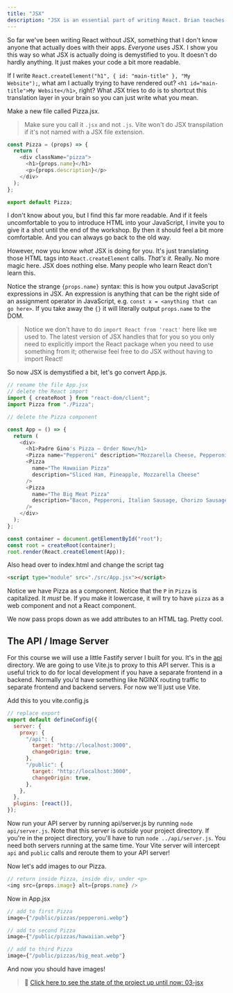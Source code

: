 ```yaml
---
title: "JSX"
description: "JSX is an essential part of writing React. Brian teaches you to leverage your newfound React knowledge and make it much easier to read with JSX"
---
```


So far we've been writing React without JSX, something that I don't know anyone that actually does with their apps. _Everyone_ uses JSX. I show you this way so what JSX is actually doing is demystified to you. It doesn't do hardly anything. It just makes your code a bit more readable.

If I write `React.createElement("h1", { id: "main-title" }, "My Website");`, what am I actually trying to have rendered out? `<h1 id="main-title">My Website</h1>`, right? What JSX tries to do is to shortcut this translation layer in your brain so you can just write what you mean.

Make a new file called Pizza.jsx.

> Make sure you call it `.jsx` and not `.js`. Vite won't do JSX transpilation if it's not named with a JSX file extension.

```javascript
const Pizza = (props) => {
  return (
    <div className="pizza">
      <h1>{props.name}</h1>
      <p>{props.description}</p>
    </div>
  );
};

export default Pizza;
```

I don't know about you, but I find this far more readable. And if it feels uncomfortable to you to introduce HTML into your JavaScript, I invite you to give it a shot until the end of the workshop. By then it should feel a bit more comfortable. And you can always go back to the old way.

However, now you know _what_ JSX is doing for you. It's just translating those HTML tags into `React.createElement` calls. _That's it._ Really. No more magic here. JSX does nothing else. Many people who learn React don't learn this.

Notice the strange `{props.name}` syntax: this is how you output JavaScript expressions in JSX. An expression is anything that can be the right side of an assignment operator in JavaScript, e.g. `const x = <anything that can go here>`. If you take away the `{}` it will literally output `props.name` to the DOM.

> Notice we don't have to do `import React from 'react'` here like we used to. The latest version of JSX handles that for you so you only need to explicitly import the React package when you need to use something from it; otherwise feel free to do JSX without having to import React!

So now JSX is demystified a bit, let's go convert App.js.

```javascript
// rename the file App.jsx
// delete the React import
import { createRoot } from "react-dom/client";
import Pizza from "./Pizza";

// delete the Pizza component

const App = () => {
  return (
    <div>
      <h1>Padre Gino's Pizza – Order Now</h1>
      <Pizza name="Pepperoni" description="Mozzarella Cheese, Pepperoni" />
      <Pizza
        name="The Hawaiian Pizza"
        description="Sliced Ham, Pineapple, Mozzarella Cheese"
      />
      <Pizza
        name="The Big Meat Pizza"
        description="Bacon, Pepperoni, Italian Sausage, Chorizo Sausage"
      />
    </div>
  );
};

const container = document.getElementById("root");
const root = createRoot(container);
root.render(React.createElement(App));
```

Also head over to index.html and change the script tag

```html
<script type="module" src="./src/App.jsx"></script>
```

Notice we have Pizza as a component. Notice that the `P` in `Pizza` is capitalized. It _must_ be. If you make it lowercase, it will try to have `pizza` as a web component and not a React component.

We now pass props down as we add attributes to an HTML tag. Pretty cool.

## The API / Image Server

For this course we will use a little Fastify server I built for you. It's in the [api][api]
directory. We are going to use Vite.js to proxy to this API server. This is a useful trick to do for local development if you have a separate frontend in a backend. Normally you'd have something like NGINX routing traffic to separate frontend and backend servers. For now we'll just use Vite.

Add this to you vite.config.js

```javascript
// replace export
export default defineConfig({
  server: {
    proxy: {
      "/api": {
        target: "http://localhost:3000",
        changeOrigin: true,
      },
      "/public": {
        target: "http://localhost:3000",
        changeOrigin: true,
      },
    },
  },
  plugins: [react()],
});
```

Now run your API server by running api/server.js by running `node api/server.js`. Note that this server is _outside_ your project directory. If you're in the project directory, you'll have to run `node ../api/server.js`. You need both servers running at the same time. Your Vite server will intercept `api` and `public` calls and reroute them to your API server!

Now let's add images to our Pizza.

```javascript
// return inside Pizza, inside div, under <p>
<img src={props.image} alt={props.name} />
```

Now in App.jsx

```javascript
// add to first Pizza
image={"/public/pizzas/pepperoni.webp"}

// add to second Pizza
image={"/public/pizzas/hawaiian.webp"}

// add to third Pizza
image={"/public/pizzas/big_meat.webp"}
```

And now you should have images!

> 🏁 [Click here to see the state of the project up until now: 03-jsx][step]

[airbnb]: https://github.com/airbnb/javascript/tree/master/packages/eslint-config-airbnb
[standard]: https://standardjs.com/
[step]: https://github.com/btholt/citr-v9-project/tree/master/03-jsx
[api]: https://github.com/btholt/citr-v9-project/tree/main/api
